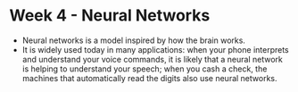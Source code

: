 # Week 4 - Neural Networks
- Neural networks is a model inspired by how the brain works.
- It is widely used today in many applications: when your phone interprets and understand your voice commands, 
  it is likely that a neural network is helping to understand your speech; 
  when you cash a check, the machines that automatically read the digits also use neural networks.
